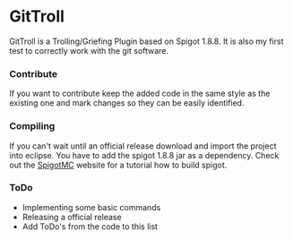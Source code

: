# GitTroll
GitTroll is a Trolling/Griefing Plugin based on Spigot 1.8.8. It is also my first test to correctly work with the git software.

### Contribute
If you want to contribute keep the added code in the same style as the existing one and mark changes so they can be easily identified.

### Compiling
If you can't wait until an official release download and import the project into eclipse. You have to add the spigot 1.8.8 jar as a dependency.
Check out the [SpigotMC](https://www.spigotmc.org/wiki/buildtools/#1-8-8) website for a tutorial how to build spigot.

### ToDo
 - Implementing some basic commands
 - Releasing a official release
 - Add ToDo's from the code to this list